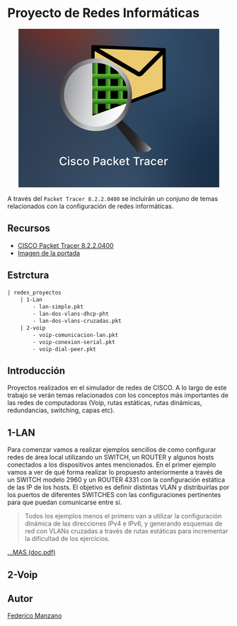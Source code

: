 # Proyecto de Redes Informáticas 

<p align="center">
  <img src="imagenes/portada/portada.png" />
</p>

A través del ```Packet Tracer 8.2.2.0400``` se incluirán un conjuno de temas relacionados con la configuración de redes informáticas.

## Recursos

- [CISCO Packet Tracer 8.2.2.0400](https://www.netacad.com/es/articles/news/download-cisco-packet-tracer)
- [Imagen de la portada](https://www.netacad.com/)

## Estrctura

```TXT
| redes_proyectos
    | 1-Lan
        - lan-simple.pkt
        - lan-dos-vlans-dhcp-pht
        - lan-dos-vlans-cruzadas.pkt
    | 2-voip
        - voip-comunicacion-lan.pkt
        - voip-conexion-serial.pkt
        - voip-dial-peer.pkt
```

## Introducción

Proyectos realizados en el simulador de redes de CISCO. A lo largo de este trabajo se verán temas relacionados con los conceptos más importantes de las redes de computadoras (Voip, rutas estáticas, rutas dinámicas, redundancias, switching, capas etc).

## 1-LAN

Para comenzar vamos a realizar ejemplos sencillos de como configurar redes de área local utilizando un SWITCH, un ROUTER y algunos hosts conectados a los dispositivos antes mencionados. 
En el primer ejemplo vamos a ver de qué forma realizar lo propuesto anteriormente a través de un SWITCH modelo 2960 y un ROUTER 4331 con la configuración estática de las IP de los hosts. 
El objetivo es definir distintas VLAN y distribuirlas por los puertos de diferentes SWITCHES con las configuraciones pertinentes para que puedan comunicarse entre sí.

> Todos los ejemplos menos el primero van a utilizar la configuración dinámica de las direcciones IPv4 e IPv6, y generando esquemas de red con VLANs cruzadas a través de rutas estáticas para incrementar la dificultad de los ejercicios.


[...MAS (doc.pdf)](/doc.pdf)

## 2-Voip

## Autor
[Federico Manzano](http://github.com/FedeManzano)


